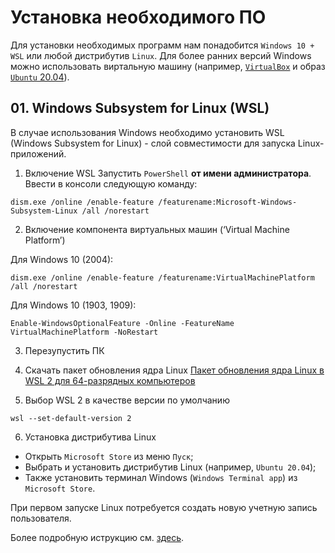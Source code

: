 # Установка необходимого ПО

Для установки необходимых программ нам понадобится `Windows 10 + WSL` или любой дистрибутив `Linux`.
Для более ранних версий Windows можно использовать виртальную машину (например, [`VirtualBox`](https://download.virtualbox.org/virtualbox/6.1.26/VirtualBox-6.1.26-145957-Win.exe) и образ [`Ubuntu` 20.04](https://ubuntu.com/download/desktop/thank-you?version=20.04.3&architecture=amd64)).


## 01. Windows Subsystem for Linux (WSL)

В случае использования Windows необходимо установить WSL (Windows Subsystem for Linux) - слой совместимости для запуска Linux-приложений.

1. Включение WSL
Запустить `PowerShell` **от имени администратора**.<br/>
Ввести в консоли следующую команду:
```
dism.exe /online /enable-feature /featurename:Microsoft-Windows-Subsystem-Linux /all /norestart
```
2. Включение компонента виртуальных машин (‘Virtual Machine Platform’)

Для Windows 10 (2004):
```
dism.exe /online /enable-feature /featurename:VirtualMachinePlatform /all /norestart

```
Для Windows 10 (1903, 1909):
```
Enable-WindowsOptionalFeature -Online -FeatureName VirtualMachinePlatform -NoRestart

```

3. Перезупустить ПК

4. Скачать пакет обновления ядра Linux
[Пакет обновления ядра Linux в WSL 2 для 64-разрядных компьютеров](https://wslstorestorage.blob.core.windows.net/wslblob/wsl_update_x64.msi)


5. Выбор WSL 2 в качестве версии по умолчанию
```
wsl --set-default-version 2

```

6. Установка дистрибутива Linux
- Открыть `Microsoft Store` из меню `Пуск`;
- Выбрать и установить дистрибутив Linux (например, `Ubuntu 20.04`);
- Также установить терминал Windows (`Windows Terminal app`) из `Microsoft Store`.

При первом запуске Linux потребуется создать новую учетную запись пользователя.


Более подробную иструкцию см. [здесь](https://docs.microsoft.com/ru-ru/windows/wsl/install-win10).

